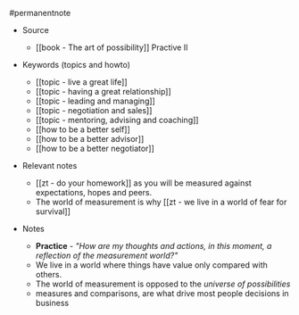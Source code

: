 #permanentnote

- Source
	- [[book - The art of possibility]] Practive II

- Keywords (topics and howto)
	- [[topic - live a great life]]
	- [[topic - having a great relationship]]
	- [[topic - leading and managing]]
	- [[topic - negotiation and sales]]
	- [[topic - mentoring, advising and coaching]]
	- [[how to be a better self]] 
	-  [[how to be a better advisor]] 
	- [[how to be a better negotiator]] 

- Relevant notes
	- [[zt - do your homework]] as you will be measured against expectations, hopes and peers.
	- The world of measurement is why [[zt - we live in a world of fear for survival]] 
	
- Notes
	- **Practice** - *"How are my thoughts and actions, in this moment, a reflection of the measurement world?"* 
	- We live in a world where things have value only compared with others. 
	- The world of measurement is opposed to the *universe of possibilities*
	- measures and comparisons, are what drive most people decisions in business 
	